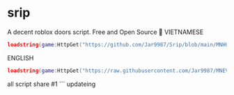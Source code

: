 # srip
A decent roblox doors script. Free and Open Source 🥶
VIETNAMESE
```lua
loadstring(game:HttpGet("https://github.com/Jar9987/Srip/blob/main/MNHUBV1ENG"))() ```KEYLESS```
```
ENGLISH
```lua
loadstring(game:HttpGet("https://raw.githubusercontent.com/Jar9987/MNEV/refs/heads/main/MAIN.LUA"))() ```KEYLESS```
```

all script share
#1 ```
updateing
```
